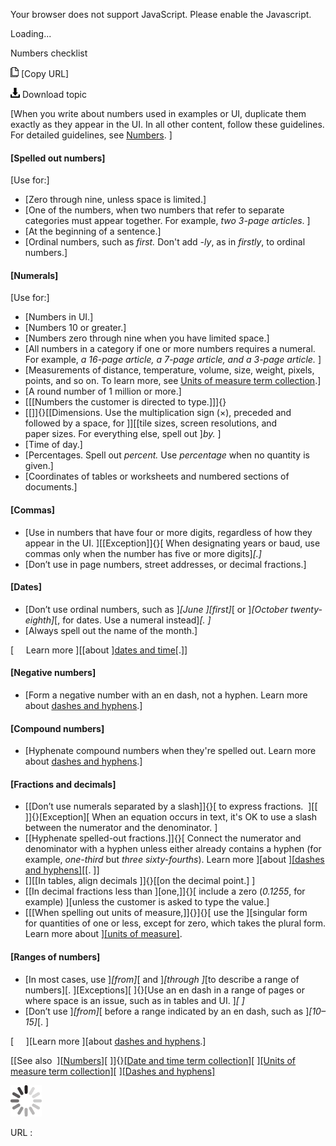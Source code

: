 Your browser does not support JavaScript. Please enable the Javascript.

Loading...

Numbers checklist

![Copy URL](numbers-checklist_files/Copy.png) [Copy URL]

![Download](numbers-checklist_files/Download.png)
Download topic

[When you write about numbers used in examples or UI, duplicate them exactly as they appear in the UI. In all other content, follow these guidelines. For detailed guidelines, see [Numbers](https://worldready.cloudapp.net/Styleguide/Read?id=2700&topicid=33688). ]

#### [Spelled out numbers]

[Use for:]

-   [Zero through nine, unless space is limited.]
-   [One of the numbers, when two numbers that refer to separate categories must appear together. For example, *two 3-page articles*. ]
-   [At the beginning of a sentence.]
-   [Ordinal numbers, such as *first.* Don't add *-ly*, as in *firstly*, to ordinal numbers.]

#### [Numerals]

[Use for:]

-   [Numbers in UI.]
-   [Numbers 10 or greater.]
-   [Numbers zero through nine when you have limited space.]
-   [All numbers in a category if one or more numbers requires a numeral. For example, *a 16-page article, a 7-page article, and a 3-page article.* ]
-   [Measurements of distance, temperature, volume, size, weight, pixels, points, and so on. To learn more, see [Units of measure term collection](https://worldready.cloudapp.net/Styleguide/Read?id=2700&topicid=28884).]
-   [A round number of 1 million or more.]
-   [[[Numbers the customer is directed to type.]]]{}
-   [[]]{}[[Dimensions. Use the multiplication sign (×), preceded and followed by a space, for ]][[tile sizes, screen resolutions, and paper sizes. For everything else, spell out ]*by.* ]
-   [Time of day.]
-   [Percentages. Spell out *percent.* Use *percentage* when no quantity is given.]
-   [Coordinates of tables or worksheets and numbered sections of documents.]

#### [Commas]

-   [Use in numbers that have four or more digits, regardless of how they appear in the UI.
    ][[Exception]]{}[ When designating years or baud, use commas only when the number has five or more digits]*[.]*
-   [Don’t use in page numbers, street addresses, or decimal fractions.]

#### 

#### [Dates]

-   [Don’t use ordinal numbers, such as ]*[June ][first]*[ or ]*[October twenty-eighth]*[, for dates. Use a numeral instead]*[. ]*
-   [Always spell out the name of the month.]

[     Learn more ][[about ][dates and time](https://worldready.cloudapp.net/Styleguide/Read?id=2700&topicid=27390)[.]]

#### 

#### [Negative numbers]

-   [Form a negative number with an en dash, not a hyphen. Learn more about [](https://worldready.cloudapp.net/Styleguide/Read?id=2700&topicid=28757)[dashes and hyphens](https://worldready.cloudapp.net/Styleguide/Read?id=2700&topicid=28757).]

#### 

#### [Compound numbers]

-   [Hyphenate compound numbers when they're spelled out. Learn more about [dashes and hyphens](https://worldready.cloudapp.net/Styleguide/Read?id=2700&topicid=28757).[](https://worldready.cloudapp.net/Styleguide/Read?id=2700&topicid=28757 "Dashes and hyphens")]

#### 

#### [Fractions and decimals]

-   [[Don’t use numerals separated by a slash]]{}[ to express fractions.  ][[
    ]]{}[Exception][ When an equation occurs in text, it's OK to use a slash between the numerator and the denominator. ]
-   [[Hyphenate spelled-out fractions.]]{}[ Connect the numerator and denominator with a hyphen unless either already contains a hyphen (for example, *one-third* but *three sixty-fourths*). Learn more ][about ][[dashes and hyphens]](https://worldready.cloudapp.net/Styleguide/Read?id=2700&topicid=28757)[[. ]]
-   [][[In tables, align decimals ]]{}[[on the decimal point.] ]
-   [[In decimal fractions less than ][one,]]{}[ include a zero (*0.1255*, for example) ][unless the customer is asked to type the value.]
-   [[[When spelling out units of measure,]]{}]{}[ use the ][singular form for quantities of one or less, except for zero, which takes the plural form. Learn more about ][[units of measure]](https://worldready.cloudapp.net/Styleguide/Read?id=2700&topicid=28884).

#### [Ranges of numbers]

-   [In most cases, use ]*[from]*[ and ]*[through ]*[to describe a range of numbers][.
    ][Exceptions][ ]{}[Use an en dash in a range of pages or where space is an issue, such as in tables and UI. ]*[ ]*  
-   [Don’t use ]*[from]*[ before a range indicated by an en dash, such as ]*[10–15]*[. ]

[     ][Learn more ][about [dashes and hyphens](https://worldready.cloudapp.net/Styleguide/Read?id=2700&topicid=28757).]

[[See also 
][[Numbers](https://worldready.cloudapp.net/Styleguide/Read?id=2700&topicid=33688)][
]]{}[[Date and time term collection]](https://worldready.cloudapp.net/Styleguide/Read?id=2700&topicid=27390)[
][[Units of measure term collection]](https://worldready.cloudapp.net/Styleguide/Read?id=2700&topicid=28884)[
][[Dashes and hyphens]](https://worldready.cloudapp.net/Styleguide/Read?id=2700&topicid=28757)

![In progress](numbers-checklist_files/activity-large.gif)

URL :


